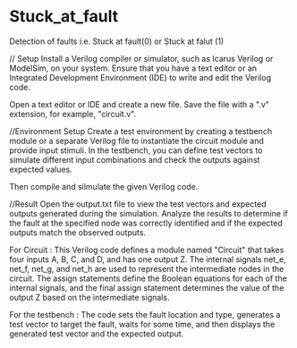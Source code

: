 # Stuck_at_fault
Detection of faults i.e. Stuck at fault(0)  or Stuck at falut (1)

// Setup
Install a Verilog compiler or simulator, such as Icarus Verilog or ModelSim, on your system.
Ensure that you have a text editor or an Integrated Development Environment (IDE) to write and edit the Verilog code.

Open a text editor or IDE and create a new file.
Save the file with a ".v" extension, for example, "circuit.v".

//Environment Setup
Create a test environment by creating a testbench module or a separate Verilog file to instantiate the circuit module and provide input stimuli.
In the testbench, you can define test vectors to simulate different input combinations and check the outputs against expected values.

Then compile and silmulate the given Verilog code.

//Result
Open the output.txt file to view the test vectors and expected outputs generated during the simulation.
Analyze the results to determine if the fault at the specified node was correctly identified and if the expected outputs match the observed outputs.


For Circuit :
This Verilog code defines a module named "Circuit" that takes four inputs A, B, C, and D, and has one output Z. The internal signals net_e, net_f, net_g, and net_h are used to represent the intermediate nodes in the circuit. The assign statements define the Boolean equations for each of the internal signals, and the final assign statement determines the value of the output Z based on the intermediate signals.

For the testbench : The code sets the fault location and type, generates a test vector to target the fault, waits for some time, and then displays the generated test vector and the expected output.
